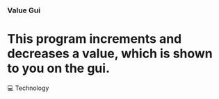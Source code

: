 ### Value Gui

# This program increments and decreases a value, which is shown to you on the gui.

:computer: Technology 
